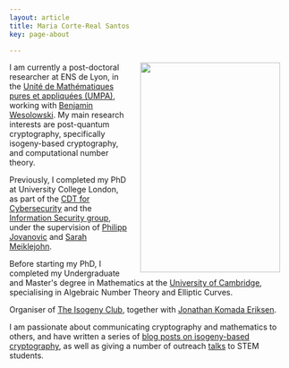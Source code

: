 ```yaml
---
layout: article
title: Maria Corte-Real Santos
key: page-about

---
```


<img align="right" width="250" height="375" hspace="20" src="../images/profile.jpg">

I am currently a post-doctoral researcher at ENS de Lyon, in the [Unité de Mathématiques pures et appliquées (UMPA)](https://www.umpa.ens-lyon.fr/recherche/equipe-de-theorie-et-des-nombres), working with [Benjamin Wesolowski](https://www.bweso.com/). My main research interests are post-quantum cryptography, specifically isogeny-based cryptography, and computational number theory.

Previously, I completed my PhD at University College London, as part of the [CDT for Cybersecurity](https://www.ucl.ac.uk/cybersecurity-cdt/) and the [Information Security group](https://sec.cs.ucl.ac.uk/), under the supervision of [Philipp Jovanovic](https://philipp.jovanovic.io/) and [Sarah Meiklejohn](https://smeiklej.com/). 


Before starting my PhD, I completed my Undergraduate and Master's degree in Mathematics at the [University of Cambridge](https://www.maths.cam.ac.uk/), specialising in Algebraic Number Theory and Elliptic Curves.

Organiser of [The Isogeny Club](https://isogeny.club/), together with [Jonathan Komada Eriksen](https://jonathke.github.io/).

I am passionate about communicating cryptography and mathematics to others, and have written a series of [blog posts on isogeny-based cryptography](https://mariascrs.github.io/posts.html), as well as giving a number of outreach [talks](https://mariascrs.github.io/talks.html) to STEM students.

